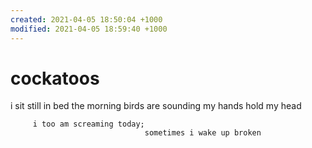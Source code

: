 ```yaml
---
created: 2021-04-05 18:50:04 +1000
modified: 2021-04-05 18:59:40 +1000
---
```


# cockatoos

i sit still in bed
the morning birds are sounding
my hands hold my head

         i too am screaming today;
                                  sometimes i wake up broken

